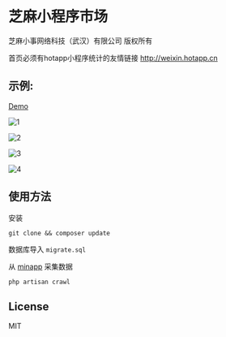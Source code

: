 # 芝麻小程序市场


芝麻小事网络科技（武汉）有限公司 版权所有

首页必须有hotapp小程序统计的友情链接 http://weixin.hotapp.cn


## 示例:  

[Demo](http://www.applnk.cn/)

![1](https://ww3.sinaimg.cn/large/006wyJZBgw1fbtg91vzx6j31hc0sv155.jpg)

![2](https://ww1.sinaimg.cn/large/006wyJZBgw1fbtgajno8xj31hc0sxn3w.jpg)

![3](https://ww4.sinaimg.cn/large/006wyJZBgw1fbtgoglq5qj31hc0sw7b5.jpg)

![4](https://ww4.sinaimg.cn/large/006wyJZBgw1fbtgoia8jpj31hc0swtek.jpg)


## 使用方法

安装

`git clone && composer update`

数据库导入 `migrate.sql`

从 [minapp](https://minapp.com/miniapp/) 采集数据

`php artisan crawl`


## License

MIT